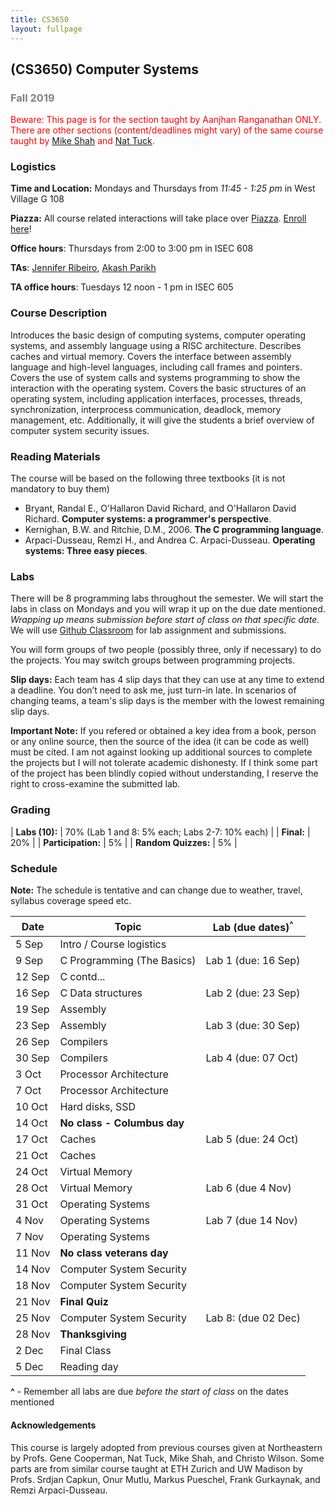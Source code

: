 ```yaml
---
title: CS3650
layout: fullpage
---
```


## (CS3650) Computer Systems
### <span style="color:grey">Fall 2019</span>

<span style="color:red">Beware: This page is for the section taught by Aanjhan Ranganathan ONLY. There are other sections (content/deadlines might vary) of the same course taught by [Mike Shah](https://www.khoury.northeastern.edu/people/michael-shah/) and [Nat Tuck](https://www.khoury.northeastern.edu/people/nathaniel-tuck/).</span>

### Logistics
**Time and Location:** Mondays and Thursdays from *11:45 - 1:25 pm* in West Village G 108

**Piazza:** All course related interactions will take place over [Piazza](https://piazza.com/northeastern/fall2019/cs3650section2crn13481/home). [Enroll here](https://piazza.com/northeastern/fall2019/cs3650section2crn13481)!

**Office hours**: Thursdays from 2:00 to 3:00 pm in ISEC 608  

**TAs**: [Jennifer Ribeiro](mailto:ribeiro.je@husky.neu.edu), [Akash Parikh](mailto:parikh.ak@husky.neu.edu)

**TA office hours**: Tuesdays 12 noon - 1 pm in ISEC 605

### Course Description

Introduces the basic design of computing systems, computer operating systems, and assembly language using a RISC architecture. Describes caches and virtual memory. Covers the interface between assembly language and high-level languages, including call frames and pointers. Covers the use of system calls and systems programming to show the interaction with the operating system. Covers the basic structures of an operating system, including application interfaces, processes, threads, synchronization, interprocess communication, deadlock, memory management, etc. Additionally, it will give the students a brief overview of computer system security issues. 

### Reading Materials

The course will be based on the following three textbooks (it is not mandatory to buy them)

* Bryant, Randal E., O'Hallaron David Richard, and O'Hallaron David Richard. **Computer systems: a programmer's perspective**.
* Kernighan, B.W. and Ritchie, D.M., 2006. **The C programming language**.
* Arpaci-Dusseau, Remzi H., and Andrea C. Arpaci-Dusseau. **Operating systems: Three easy pieces**.

### Labs

There will be 8 programming labs throughout the semester. We will start the labs in class on Mondays and you will wrap it up on the due date mentioned. *Wrapping up means submission before start of class on that specific date.* We will use [Github Classroom](https://classroom.github.com/classrooms) for lab assignment and submissions.

You will form groups of two people (possibly three, only if necessary) to do the projects. You may switch groups between programming projects.

**Slip days:** Each team has 4 slip days that they can use at any time to extend a deadline.
You don’t need to ask me, just turn-in late. In scenarios of changing teams, a team's slip days is the member with the lowest remaining slip days.

**Important Note:** If you refered or obtained a key idea from a book, person or any online source, then the source of the idea (it can be code as well) must be cited. I am not against looking up additional sources to complete the projects but I will not tolerate academic dishonesty. If I think some part of the project has been blindly copied without understanding, I reserve the right to cross-examine the submitted lab.

### Grading

| **Labs (10):**         | 70% (Lab 1 and 8: 5% each; Labs 2-7: 10% each) |
| **Final:**             | 20%                   |
| **Participation:**     | 5%                    |
| **Random Quizzes:**     | 5%                    |

### Schedule

**Note:** The schedule is tentative and can change due to weather, travel, syllabus coverage speed etc. 

| Date   | Topic                      | Lab (due dates)<sup>^</sup> | 
|--------|----------------------------|---------------------|
| 5 Sep  | Intro / Course logistics   |                     | 
| 9 Sep  | C Programming (The Basics) | Lab 1 (due: 16 Sep) | 
| 12 Sep | C contd...                 |                     | 
| 16 Sep | C Data structures          | Lab 2 (due: 23 Sep) | 
| 19 Sep | Assembly                   |                     | 
| 23 Sep | Assembly                   | Lab 3 (due: 30 Sep) | 
| 26 Sep | Compilers                  |                     |          
| 30 Sep | Compilers                  | Lab 4 (due: 07 Oct) |          
| 3 Oct  | Processor Architecture     |                     | 
| 7 Oct  | Processor Architecture     |                     | 
| 10 Oct | Hard disks, SSD            |                     | 
| 14 Oct | **No class - Columbus day**|                     | 
| 17 Oct | Caches                     | Lab 5 (due: 24 Oct) | 
| 21 Oct | Caches                     |                     | 
| 24 Oct | Virtual Memory             |                     | 
| 28 Oct | Virtual Memory             |  Lab 6 (due 4 Nov)  | 
| 31 Oct | Operating Systems          |                     | 
| 4 Nov  | Operating Systems          | Lab 7 (due 14 Nov)  | 
| 7 Nov  | Operating Systems          |                     | 
| 11 Nov | **No class veterans day**  |                     | 
| 14 Nov | Computer System Security   |                     | 
| 18 Nov | Computer System Security   |                     | 
| 21 Nov | **Final Quiz**             |                     |          
| 25 Nov | Computer System Security   | Lab 8: (due 02 Dec) | 
| 28 Nov | **Thanksgiving**           |                     | 
| 2 Dec  | Final Class                |                     | 
| 5 Dec  | Reading day                |                     | 


**^** - Remember all labs are due *before the start of class* on the dates mentioned

#### Acknowledgements
This course is largely adopted from previous courses given at Northeastern by Profs. Gene Cooperman, Nat Tuck, Mike Shah, and Christo Wilson. Some parts are from similar course taught at ETH Zurich and UW Madison by Profs. Srdjan Capkun, Onur Mutlu, Markus Pueschel, Frank Gurkaynak, and Remzi Arpaci-Dusseau.